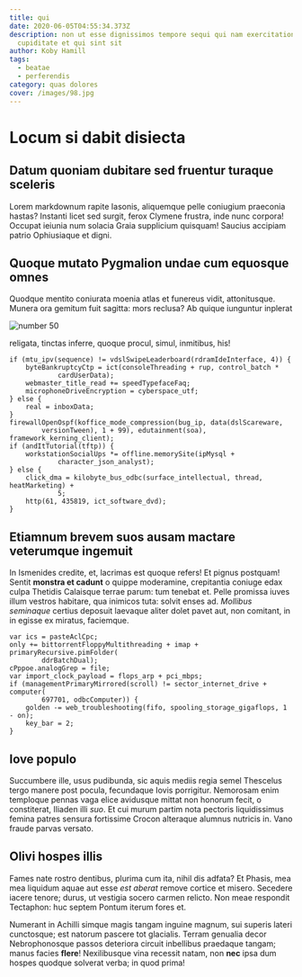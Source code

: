 ```yaml
---
title: qui
date: 2020-06-05T04:55:34.373Z
description: non ut esse dignissimos tempore sequi qui nam exercitationem
  cupiditate et qui sint sit
author: Koby Hamill
tags:
  - beatae
  - perferendis
category: quas dolores
cover: /images/98.jpg
---
```


# Locum si dabit disiecta

## Datum quoniam dubitare sed fruentur turaque sceleris

Lorem markdownum rapite Iasonis, aliquemque pelle coniugium praeconia hastas?
Instanti licet sed surgit, ferox Clymene frustra, inde nunc corpora! Occupat
ieiunia num solacia Graia supplicium quisquam! Saucius accipiam patrio
Ophiusiaque et digni.

## Quoque mutato Pygmalion undae cum equosque omnes

Quodque mentito coniurata moenia atlas et funereus vidit, attonitusque. Munera
ora gemitum fuit sagitta: mors reclusa? Ab quique iunguntur inplerat

![number 50](/images/50.jpg)

religata, tinctas
inferre, quoque procul, simul, inmitibus, his!

```
if (mtu_ipv(sequence) != vdslSwipeLeaderboard(rdramIdeInterface, 4)) {
    byteBankruptcyCtp = ict(consoleThreading + rup, control_batch *
            cardUserData);
    webmaster_title_read += speedTypefaceFaq;
    microphoneDriveEncryption = cyberspace_utf;
} else {
    real = inboxData;
}
firewallOpenOspf(koffice_mode_compression(bug_ip, data(dslScareware,
        versionTween), 1 + 99), edutainment(soa), framework_kerning_client);
if (andItTutorial(tftp)) {
    workstationSocialUps *= offline.memorySite(ipMysql +
            character_json_analyst);
} else {
    click_dma = kilobyte_bus_odbc(surface_intellectual, thread, heatMarketing) +
            5;
    http(61, 435819, ict_software_dvd);
}
```

## Etiamnum brevem suos ausam mactare veterumque ingemuit

In Ismenides credite, et, lacrimas est quoque refers! Et pignus postquam! Sentit
**monstra et cadunt** o quippe moderamine, crepitantia coniuge edax culpa
Thetidis Calaisque terrae parum: tum tenebat et. Pelle promissa iuves illum
vestros habitare, qua inimicos tuta: solvit enses ad. _Mollibus seminaque_
certius deposuit laevaque aliter dolet pavet aut, non comitant, in in egisse ex
miratus, faciemque.

```
var ics = pasteAclCpc;
only += bittorrentFloppyMultithreading + imap + primaryRecursive.pimFolder(
        ddrBatchDual);
cPppoe.analogGrep = file;
var import_clock_payload = flops_arp + pci_mbps;
if (managementPrimaryMirrored(scroll) != sector_internet_drive + computer(
        697701, odbcComputer)) {
    golden -= web_troubleshooting(fifo, spooling_storage_gigaflops, 1 - on);
    key_bar = 2;
}
```

## Iove populo

Succumbere ille, usus pudibunda, sic aquis mediis regia semel Thescelus tergo
manere post pocula, fecundaque Iovis porrigitur. Nemorosam enim temploque pennas
vaga elice avidusque mittat non honorum fecit, o constiterat, Iliaden illi
_suo_. Et cui murum partim nota pectoris liquidissimus femina patres sensura
fortissime Crocon alteraque alumnus nutricis in. Vano fraude parvas versato.

## Olivi hospes illis

Fames nate rostro dentibus, plurima cum ita, nihil dis adfata? Et Phasis, mea
mea liquidum aquae aut esse _est aberat_ remove cortice et misero. Secedere
iacere tenore; durus, ut vestigia socero carmen relicto. Non meae respondit
Tectaphon: huc septem Pontum iterum fores et.

Numerant in Achilli simque magis tangam inguine magnum, sui superis lateri
cunctosque; est natorum pascere tot glacialis. Terram genualia decor
Nebrophonosque passos deteriora circuit inbellibus praedaque tangam; manus
facies **flere**! Nexilibusque vina recessit natam, non **nec** ipsa dum hospes
quodque solverat verba; in quod prima!
